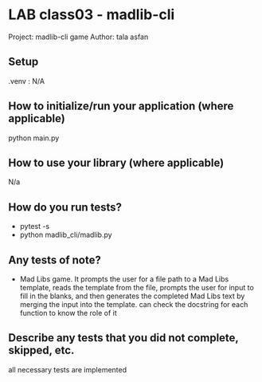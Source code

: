 # LAB class03 - madlib-cli
Project: madlib-cli game
Author: tala asfan

## Setup
.venv : N/A


## How to initialize/run your application (where applicable)
python main.py
## How to use your library (where applicable)
N/a
## How do you run tests?
* pytest -s
* python madlib_cli/madlib.py

## Any tests of note?
* Mad Libs game. It prompts the user for a file path to a Mad Libs template, reads the template from the file, prompts the user for input to fill in the blanks, and then generates the completed Mad Libs text by merging the input into the template.
can check the docstring for each function to know the role of it 
## Describe any tests that you did not complete, skipped, etc.
all necessary tests are implemented